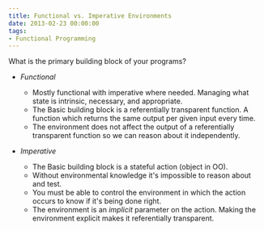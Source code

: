 ```yaml
---
title: Functional vs. Imperative Environments
date: 2013-02-23 00:00:00
tags:
- Functional Programming
---
```

What is the primary building block of your programs?

* *Functional*
  * Mostly functional with imperative where needed.  Managing what state is intrinsic, necessary, and appropriate.
  * The Basic building block is a referentially transparent function.  A function which returns the same output per given input every time.
  * The environment does not affect the output of a  referentially transparent function so we can reason about it independently.

* *Imperative*
  * The Basic building block is a stateful action (object in OO).
  * Without environmental knowledge it's impossible to reason about and test.
  * You must be able to control the environment in which the action occurs to know if it's being done right.
  * The environment is an *implicit* parameter on the action.  Making the environment explicit makes it referentially transparent.